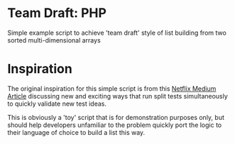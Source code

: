 # Team Draft: PHP
Simple example script to achieve 'team draft' style of list building from two sorted multi-dimensional arrays

# Inspiration
The original inspiration for this simple script is from this [Netflix Medium Article](https://medium.com/netflix-techblog/interleaving-in-online-experiments-at-netflix-a04ee392ec55) discussing new and exciting ways that run split tests simultaneously to quickly validate new test ideas.

This is obviously a 'toy' script that is for demonstration purposes only, but should help developers unfamiliar to the problem quickly port the logic to their language of choice to build a list this way.
